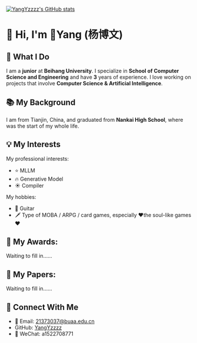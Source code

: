 [![YangYzzzz's GitHub stats](https://github-readme-stats.vercel.app/api?username=YangYzzzz&show_icons=true&theme=ambient_gradient)](https://github.com/anuraghazra/github-readme-stats)
# 👋 Hi, I'm 🐑Yang (杨博文)

## 🚀 What I Do

I am a **junior** at **Beihang University**. I specialize in **School of Computer Science and Engineering** and have **3** years of experience. I love working on projects that involve **Computer Science & Artificial Intelligence**.

## 📚 My Background

I am from Tianjin, China, and graduated from **Nankai High School**, where was the start of my whole life.

## 💡 My Interests

My professional interests:
- ⭐ MLLM
- 🔥 Generative Model
- ☀️ Compiler

My hobbies:
- 🎸 Guitar
- 🗡️ Type of MOBA / ARPG / card games, especially ❤️the soul-like games❤️

## 🥇 My Awards:
Waiting to fill in......

## 📃 My Papers:
Waiting to fill in......

## 🔗 Connect With Me

- 📩 Email: 21373037@buaa.edu.cn
- <i class="fa fa-github"></i> GitHub: [YangYzzzz](https://github.com/YangYzzzz/)
- 💬 WeChat: a1522708771
<!---
YangYzzzz/YangYzzzz is a ✨ special ✨ repository because its `README.md` (this file) appears on your GitHub profile.
You can click the Preview link to take a look at your changes.
--->
